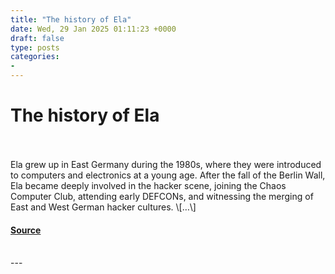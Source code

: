 ```yaml
---
title: "The history of Ela"
date: Wed, 29 Jan 2025 01:11:23 +0000
draft: false
type: posts
categories: 
- 
---
```

# The history of Ela

<br/>

<br/>
Ela grew up in East Germany during the 1980s, where they were introduced to computers and electronics at a young age. After the fall of the Berlin Wall, Ela became deeply involved in the hacker scene, joining the Chaos Computer Club, attending early DEFCONs, and witnessing the merging of East and West German hacker cultures. \[…\]

#### [Source](https://hackerhistory.com/podcast/the-history-of-ela/)

<br/>
---
